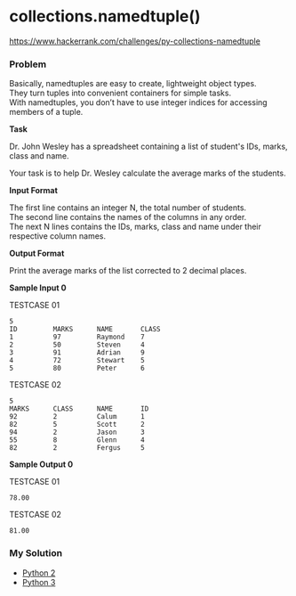 # collections.namedtuple()

https://www.hackerrank.com/challenges/py-collections-namedtuple

### Problem

Basically, namedtuples are easy to create, lightweight object types.   
They turn tuples into convenient containers for simple tasks.   
With namedtuples, you don’t have to use integer indices for accessing members of a tuple. 

**Task** 

Dr. John Wesley has a spreadsheet containing a list of student's IDs, marks, class and name.  
  
Your task is to help Dr. Wesley calculate the average marks of the students.  

**Input Format**

The first line contains an integer N, the total number of students.   
The second line contains the names of the columns in any order.   
The next N lines contains the IDs, marks, class and name under their respective column names.

**Output Format**

Print the average marks of the list corrected to 2 decimal places.

**Sample Input 0**

TESTCASE 01
```
5
ID         MARKS      NAME       CLASS     
1          97         Raymond    7         
2          50         Steven     4         
3          91         Adrian     9         
4          72         Stewart    5         
5          80         Peter      6   
```

TESTCASE 02
```
5
MARKS      CLASS      NAME       ID        
92         2          Calum      1         
82         5          Scott      2         
94         2          Jason      3         
55         8          Glenn      4         
82         2          Fergus     5 
```

**Sample Output 0**

TESTCASE 01
```
78.00
```

TESTCASE 02
```
81.00
```

### My Solution

- [Python 2](python2.py)
- [Python 3](python3.py)